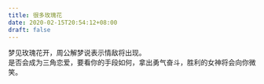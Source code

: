 ```yaml
---
title: 很多玫瑰花
date: 2020-02-15T20:54:12+08:00
draft: false
---
```


梦见玫瑰花开，周公解梦说表示情敌将出现。<br>
是否会成为三角恋爱，要看你的手段如何，拿出勇气奋斗，胜利的女神将会向你微笑。<br>
